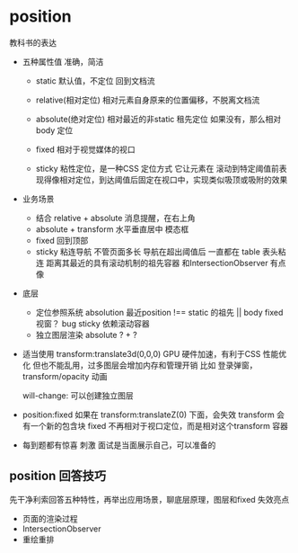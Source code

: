 # position


教科书的表达


- 五种属性值  准确，简洁
    - static  默认值，不定位  回到文档流
    - relative(相对定位)  相对元素自身原来的位置偏移，不脱离文档流 

    - absolute(绝对定位)  相对最近的非static 租先定位
        如果没有，那么相对body 定位
    - fixed 相对于视觉媒体的视口
    - sticky  粘性定位，是一种CSS 定位方式 它让元素在
    滚动到特定阈值前表现得像相对定位，到达阈值后固定在视口中，实现类似吸顶或吸附的效果

- 业务场景
  - 结合 relative + absolute 消息提醒，在右上角
  - absolute + transform 水平垂直居中   模态框
  - fixed 回到顶部
  - sticky 粘连导航 不管页面多长 导航在超出阈值后 一直都在
      table 表头粘连  距离其最近的具有滚动机制的祖先容器
      和IntersectionObserver 有点像

- 底层
    - 定位参照系统
    absolution 最近position !== static 的祖先 || body
    fixed 视窗？ bug 
    sticky 依赖滚动容器
    - 独立图层渲染
    absolute ? + ? 

- 适当使用 transform:translate3d(0,0,0)
    GPU 硬件加速，有利于CSS 性能优化
    但也不能乱用，过多图层会增加内存和管理开销
    比如 登录弹窗，transform/opacity 动画

    will-change: 可以创建独立图层
- position:fixed 如果在 transform:translateZ(0) 下面，会失效
    transform 会有一个新的包含块  fixed 不再相对于视口定位，而是相对这个transform 容器

- 每到题都有惊喜  刺激
    面试是当面展示自己，可以准备的

## position 回答技巧
先干净利索回答五种特性，再举出应用场景，聊底层原理，图层和fixed 失效亮点

- 页面的渲染过程
- IntersectionObserver
- 重绘重排